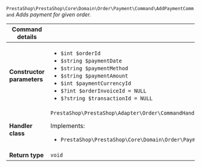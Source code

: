 `PrestaShop\PrestaShop\Core\Domain\Order\Payment\Command\AddPaymentCommand`
_Adds payment for given order._

| Command details            |    |
| -------------------------- | -- |
| **Constructor parameters** | <ul> <li>`$int $orderId`</li>  <li>`$string $paymentDate`</li>  <li>`$string $paymentMethod`</li>  <li>`$string $paymentAmount`</li>  <li>`$int $paymentCurrencyId`</li>  <li>`$?int $orderInvoiceId = NULL`</li>  <li>`$?string $transactionId = NULL`</li> </ul> |
| **Handler class**          | `PrestaShop\PrestaShop\Adapter\Order\CommandHandler\AddPaymentHandler`  <p> Implements: </p> <ul>  <li>`PrestaShop\PrestaShop\Core\Domain\Order\Payment\CommandHandler\AddPaymentHandlerInterface`</li>  |
| **Return type** |  `void`  |
